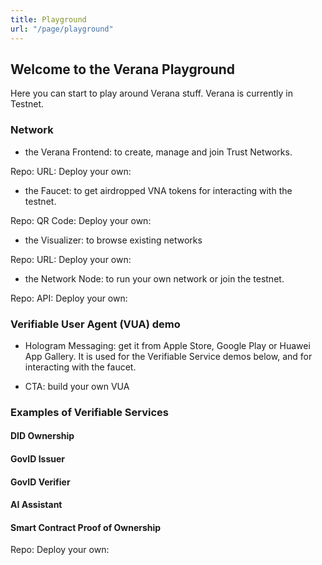 ```yaml
---
title: Playground
url: "/page/playground"
---
```

## Welcome to the Verana Playground

Here you can start to play around Verana stuff. Verana is currently in Testnet.

### Network

- the Verana Frontend: to create, manage and join Trust Networks.

Repo: 
URL:
Deploy your own:

- the Faucet: to get airdropped VNA tokens for interacting with the testnet.

Repo:
QR Code:
Deploy your own:

- the Visualizer: to browse existing networks

Repo: 
URL:
Deploy your own:

- the Network Node: to run your own network or join the testnet.

Repo:
API:
Deploy your own:

### Verifiable User Agent (VUA) demo

- Hologram Messaging: get it from Apple Store, Google Play or Huawei App Gallery. It is used for the Verifiable Service demos below, and for interacting with the faucet.

- CTA: build your own VUA

### Examples of Verifiable Services

#### DID Ownership

#### GovID Issuer

#### GovID Verifier

#### AI Assistant

#### Smart Contract Proof of Ownership

Repo:
Deploy your own: